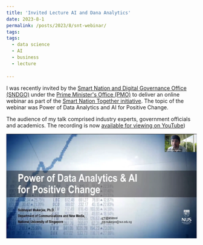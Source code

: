 ```yaml
---
title: 'Invited Lecture AI and Dana Analytics'
date: 2023-8-1
permalink: /posts/2023/8/snt-webinar/
tags:
tags:
  - data science
  - AI
  - business
  - lecture
  
---
```


I was recently invited by the [Smart Nation and Digital Governance Office (SNDGO)](https://www.smartnation.gov.sg/about-smart-nation/sndgg/) under the [Prime Minister's Office (PMO)](https://www.pmo.gov.sg/) to deliver an online webinar as part of the [Smart Nation Together initiative](https://together.smartnation.gov.sg/). The topic of the webinar was Power of Data Analytics and AI for Positive Change.

The audience of my talk comprised industry experts, government officials and academics. The recording is now [available for viewing on YouTube](https://www.youtube.com/watch?v=oqAzQY3Czv4))

[![Data Storytelling for Business Masterclass](/assets/images/snt-webinar-screenshot.png)](https://www.youtube.com/watch?v=oqAzQY3Czv4)



